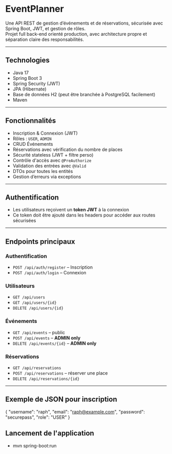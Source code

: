# EventPlanner

Une API REST de gestion d’événements et de réservations, sécurisée avec Spring Boot, JWT, et gestion de rôles.  
Projet full back-end orienté production, avec architecture propre et séparation claire des responsabilités.

---

## Technologies

- Java 17
- Spring Boot 3
- Spring Security (JWT)
- JPA (Hibernate)
- Base de données H2 (peut être branchée à PostgreSQL facilement)
- Maven

---

## Fonctionnalités

- Inscription & Connexion (JWT)
- Rôles : `USER`, `ADMIN`
- CRUD Événements
- Réservations avec vérification du nombre de places
- Sécurité stateless (JWT + filtre perso)
- Contrôle d'accès avec `@PreAuthorize`
- Validation des entrées avec `@Valid`
- DTOs pour toutes les entités
- Gestion d’erreurs via exceptions

---

## Authentification

- Les utilisateurs reçoivent un **token JWT** à la connexion
- Ce token doit être ajouté dans les headers pour accéder aux routes sécurisées

---

##  Endpoints principaux

  ### Authentification

  - `POST /api/auth/register` – Inscription
  - `POST /api/auth/login` – Connexion

  ### Utilisateurs

  - `GET /api/users`
  - `GET /api/users/{id}`
  - `DELETE /api/users/{id}`

  ### Événements

  - `GET /api/events` – public
  - `POST /api/events` – **ADMIN only**
  - `DELETE /api/events/{id}` – **ADMIN only**

  ### Réservations

  - `GET /api/reservations`
  - `POST /api/reservations` – réserver une place
  - `DELETE /api/reservations/{id}`

---

##  Exemple de JSON pour inscription

{
  "username": "raph",
  "email": "raph@example.com",
  "password": "securepass",
  "role": "USER"
}

## Lancement de l'application

- mvn spring-boot:run 
